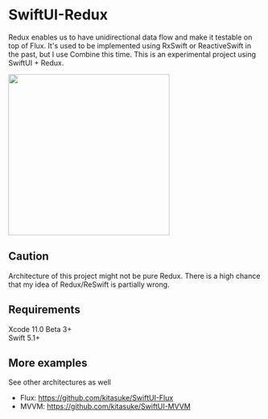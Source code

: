 # SwiftUI-Redux

Redux enables us to have unidirectional data flow and make it testable on top of Flux. It's used to be implemented using RxSwift or ReactiveSwift in the past, but I use Combine this time. This is an experimental project using SwiftUI + Redux.

<img src="https://raw.githubusercontent.com/wiki/kitasuke/SwiftUI-MVVM/images/screenshot.png" width=320>

## Caution

Architecture of this project might not be pure Redux. There is a high chance that my idea of Redux/ReSwift is partially wrong.

## Requirements

Xcode 11.0 Beta 3+  
Swift 5.1+

## More examples

See other architectures as well

- Flux: https://github.com/kitasuke/SwiftUI-Flux
- MVVM: https://github.com/kitasuke/SwiftUI-MVVM
